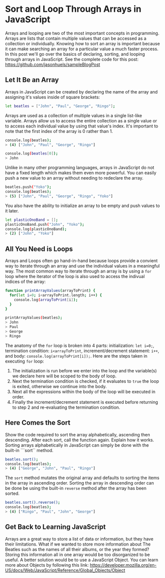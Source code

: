 # Sort and Loop Through Arrays in JavaScript
Arrays and looping are two of the most important concepts in programming. Arrays are lists that contain multiple values that can be accessed as a collection or individually. Knowing how to sort an array is important because it can make searching an array for a particular value a much faster process. In this post we'll go over the basics of declaring, sorting, and looping through arrays in JavaScript. See the complete code for this post: https://github.com/jasonhuels/sampleBlogPost
## Let It Be an Array
Arrays in JavaScript can be created by declaring the name of the array and assigning it's values inside of square brackets:
```sh
let beatles = ["John", "Paul", "George", "Ringo"];
```
Arrays are used as a collection of multiple values in a single list-like variable. Arrays allow us to access the entire collection as a single value or to access each individual value by using that value's index. It's important to note that the first index of the array is 0 rather than 1. 
```sh
console.log(beatles);
> (4) ["John", "Paul", "George", "Ringo"]

console.log(beatles[0]);
> John
```
Unlike in many other programming languages, arrays in JavaScript do not have a fixed length which makes them even more powerful. You can easily push a new value to an array without needing to redeclare the array.
```sh
beatles.push("Yoko");
console.log(beatles);
> (5) ["John", "Paul", "George", "Ringo", "Yoko"]
```
You also have the ability to initialize an array to be empty and push values to it later.
```sh
let plasticOnoBand = [];
plasticOnoBand.push("John", "Yoko");
console.log(plasticOnoBand);
> (2) ["John", "Yoko"]
```
## All You Need is Loops
Arrays and Loops often go hand-in-hand because loops provide a convient way to iterate through an array and use the individual values in a meaningful way. The most common way to iterate through an array is by using a ```for``` loop where the iterator of the loop is also used to access the indivual indices of the array:
```sh
function printArrayValues(arrayToPrint) {
  for(let i=0; i<arrayToPrint.length; i++) {
    console.log(arrayToPrint[i]);
  }
}

printArrayValues(beatles);
> John
> Paul
> George
> Ringo
```
The anatomy of the ```for``` loop is broken into 4 parts: initialization: ```let i=0;```, termination condition: ```i<arrayToPrint```, increment/decrement statement: ```i++```, and body: ```console.log(arrayToPrint[i]);```. Here are the steps taken in executing ```for``` loop:
1. The initialization is run before we enter into the loop and the variable(s) we declare here will be scoped to the body of loop.
2. Next the termination condition is checked, if it evaluates to ```true``` the loop is exited, otherwise we continue into the body.
3. Next all the expressions within the body of the loop will be executed in order.
4. Finally the increment/decrement statement is executed before returning to step 2 and re-evaluating the termination condition.

## Here Comes the Sort
Show the code required to sort the array alphabetically, ascending then descending. After each sort, call the function again. Explain how it works.
Sorting arrays alphabetically in JavaScript can simply be done with the built-in ```sort`` method.
```sh
beatles.sort();
console.log(beatles);
> (4) ["George", "John", "Paul", "Ringo"]
```
The ```sort``` method mutates the original array and defaults to sorting the items in the array in ascending order. Sorting the array in descending order can be done be using the built-in ```reverse``` method after the array has been sorted.
```sh
beatles.sort().reverse();
console.log(beatles);
> (4) ["Ringo", "Paul", "John", "George"]
```

## Get Back to Learning JavaScript
Arrays are a great way to store a list of data or information, but they have their limitations. What if we wanted to store more information about The Beatles such as the names of all their albums, or the year they formed? Storing this information all in one array would be too disorganized to be useful. A better solution would be to use a JavaScript Object. You can learn more about Objects by following this link: https://developer.mozilla.org/en-US/docs/Web/JavaScript/Reference/Global_Objects/Object 